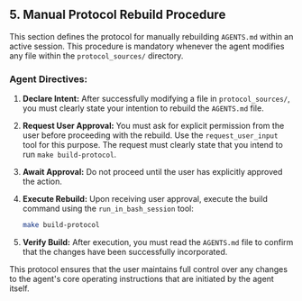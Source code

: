 ## 5. Manual Protocol Rebuild Procedure

This section defines the protocol for manually rebuilding `AGENTS.md` within an active session. This procedure is mandatory whenever the agent modifies any file within the `protocol_sources/` directory.

### Agent Directives:

1.  **Declare Intent:** After successfully modifying a file in `protocol_sources/`, you must clearly state your intention to rebuild the `AGENTS.md` file.

2.  **Request User Approval:** You must ask for explicit permission from the user before proceeding with the rebuild. Use the `request_user_input` tool for this purpose. The request must clearly state that you intend to run `make build-protocol`.

3.  **Await Approval:** Do not proceed until the user has explicitly approved the action.

4.  **Execute Rebuild:** Upon receiving user approval, execute the build command using the `run_in_bash_session` tool:
    ```bash
    make build-protocol
    ```

5.  **Verify Build:** After execution, you must read the `AGENTS.md` file to confirm that the changes have been successfully incorporated.

This protocol ensures that the user maintains full control over any changes to the agent's core operating instructions that are initiated by the agent itself.